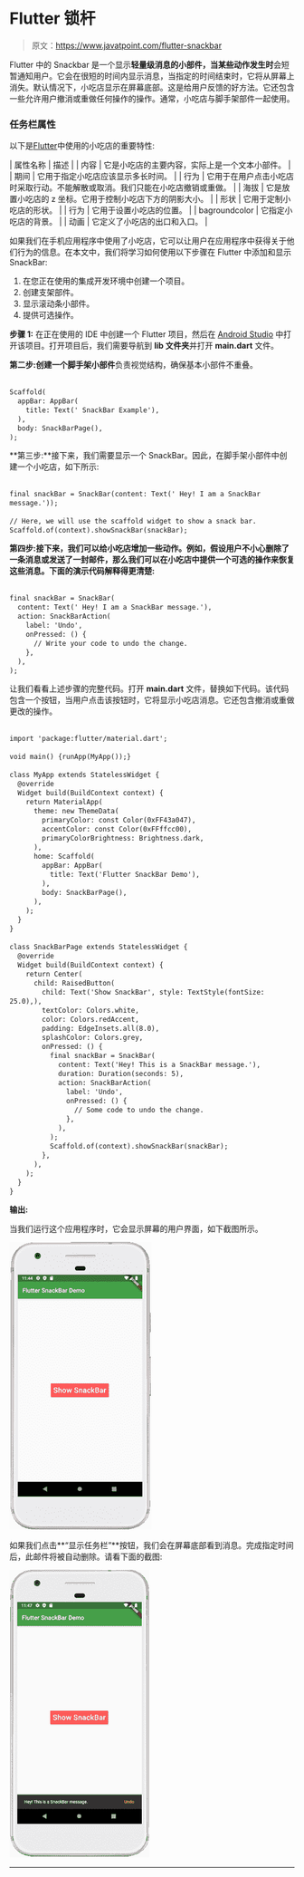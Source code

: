 # Flutter 锁杆

> 原文：<https://www.javatpoint.com/flutter-snackbar>

Flutter 中的 Snackbar 是一个显示**轻量级消息的小部件，当某些动作发生时**会短暂通知用户。它会在很短的时间内显示消息，当指定的时间结束时，它将从屏幕上消失。默认情况下，小吃店显示在屏幕底部。这是给用户反馈的好方法。它还包含一些允许用户撤消或重做任何操作的操作。通常，小吃店与脚手架部件一起使用。

### 任务栏属性

以下是[Flutter](https://www.javatpoint.com/flutter)中使用的小吃店的重要特性:

| 属性名称 | 描述 |
| 内容 | 它是小吃店的主要内容，实际上是一个文本小部件。 |
| 期间 | 它用于指定小吃店应该显示多长时间。 |
| 行为 | 它用于在用户点击小吃店时采取行动。不能解散或取消。我们只能在小吃店撤销或重做。 |
| 海拔 | 它是放置小吃店的 z 坐标。它用于控制小吃店下方的阴影大小。 |
| 形状 | 它用于定制小吃店的形状。 |
| 行为 | 它用于设置小吃店的位置。 |
| bagroundcolor | 它指定小吃店的背景。 |
| 动画 | 它定义了小吃店的出口和入口。 |

如果我们在手机应用程序中使用了小吃店，它可以让用户在应用程序中获得关于他们行为的信息。在本文中，我们将学习如何使用以下步骤在 Flutter 中添加和显示 SnackBar:

1.  在您正在使用的集成开发环境中创建一个项目。
2.  创建支架部件。
3.  显示滚动条小部件。
4.  提供可选操作。

**步骤 1:** 在正在使用的 IDE 中创建一个 Flutter 项目，然后在 [Android Studio](https://www.javatpoint.com/android-studio) 中打开该项目。打开项目后，我们需要导航到 **lib 文件夹**并打开 **main.dart** 文件。

**第二步:**创建一个**脚手架小部件**负责视觉结构，确保基本小部件不重叠。

```

Scaffold(
  appBar: AppBar(
    title: Text(' SnackBar Example'),
  ),
  body: SnackBarPage(),
);

```

**第三步:**接下来，我们需要显示一个 SnackBar。因此，在脚手架小部件中创建一个小吃店，如下所示:

```

final snackBar = SnackBar(content: Text(' Hey! I am a SnackBar message.'));

// Here, we will use the scaffold widget to show a snack bar.
Scaffold.of(context).showSnackBar(snackBar);

```

**第四步:**接下来，我们可以给小吃店增加一些**动作。例如，假设用户不小心删除了一条消息或发送了一封邮件，那么我们可以在小吃店中提供一个可选的操作来恢复这些消息。下面的演示代码解释得更清楚:**

```

final snackBar = SnackBar(
  content: Text(' Hey! I am a SnackBar message.'),
  action: SnackBarAction(
    label: 'Undo',
    onPressed: () {
      // Write your code to undo the change.
    },
  ),
);

```

让我们看看上述步骤的完整代码。打开 **main.dart** 文件，替换如下代码。该代码包含一个按钮，当用户点击该按钮时，它将显示小吃店消息。它还包含撤消或重做更改的操作。

```

import 'package:flutter/material.dart';

void main() {runApp(MyApp());}

class MyApp extends StatelessWidget {
  @override
  Widget build(BuildContext context) {
    return MaterialApp(
      theme: new ThemeData(
        primaryColor: const Color(0xFF43a047),
        accentColor: const Color(0xFFffcc00),
        primaryColorBrightness: Brightness.dark,
      ),
      home: Scaffold(
        appBar: AppBar(
          title: Text('Flutter SnackBar Demo'),
        ),
        body: SnackBarPage(),
      ),
    );
  }
}

class SnackBarPage extends StatelessWidget {
  @override
  Widget build(BuildContext context) {
    return Center(
      child: RaisedButton(
        child: Text('Show SnackBar', style: TextStyle(fontSize: 25.0),),
        textColor: Colors.white,
        color: Colors.redAccent,
        padding: EdgeInsets.all(8.0),
        splashColor: Colors.grey,
        onPressed: () {
          final snackBar = SnackBar(
            content: Text('Hey! This is a SnackBar message.'),
            duration: Duration(seconds: 5),
            action: SnackBarAction(
              label: 'Undo',
              onPressed: () {
                // Some code to undo the change.
              },
            ),
          );
          Scaffold.of(context).showSnackBar(snackBar);
        },
      ),
    );
  }
}

```

**输出:**

当我们运行这个应用程序时，它会显示屏幕的用户界面，如下截图所示。

![Flutter Snackbar](img/a1e6b4996ceddc7362a1322b9c76de13.png)

如果我们点击**“显示任务栏”**按钮，我们会在屏幕底部看到消息。完成指定时间后，此邮件将被自动删除。请看下面的截图:

![Flutter Snackbar](img/d88eb370ac42260e5e6b117f0bde4a02.png)

* * *